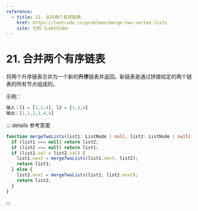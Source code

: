 ```yaml
---
reference:
  - title: 21. 合并两个有序链表
    href: https://leetcode.cn/problems/merge-two-sorted-lists
    site: 力扣（LeetCode）
---
```


# 21. 合并两个有序链表

将两个升序链表合并为一个新的**升序**链表并返回。新链表是通过拼接给定的两个链表的所有节点组成的。

示例：

```js
输入：l1 = [1,2,4], l2 = [1,3,4]
输出：[1,1,2,3,4,4]
```

::: details 参考答案
```ts
function mergeTwoLists(list1: ListNode | null, list2: ListNode | null): ListNode | null {
  if (list1 === null) return list2;
  if (list2 === null) return list1;
  if (list1.val < list2.val) {
    list1.next = mergeTwoLists(list1.next, list2);
    return list1;
  } else {
    list2.next = mergeTwoLists(list1, list2.next);
    return list2;
  }
}
```
:::
